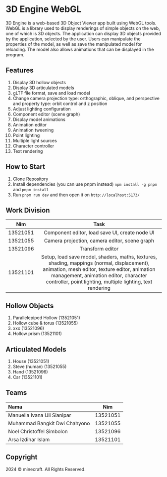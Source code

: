 # 3D Engine WebGL

3D Engine is a web-based 3D Object Viewer app built using WebGL tools. WebGL is a library used to display renderings of simple objects on the web, one of which is 3D objects. The application can display 3D objects provided by the application, selected by the user. Users can manipulate the properties of the model, as well as save the manipulated model for reloading. The model also allows animations that can be displayed in the program.

## Features

1. Display 3D hollow objects
2. Display 3D articulated models
3. gLTF file format, save and load model
4. Change camera projection type: orthographic, oblique, and perspective and property type: orbit control and z position
5. Adjust lighting configuration
6. Component editor (scene graph)
7. Display model animations
9. Animation editor
10. Animation tweening
11. Point lighting
12. Multiple light sources
13. Character controller
14. Text rendering

## How to Start

1. Clone Repository
2. Install dependencies (you can use pnpm instead) ```npm install -g pnpm``` and ```pnpm install```
3. Run ```pnpm run dev``` and then open it on ```http://localhost:5173/```

## Work Division
| Nim      | Task                        |
| :------: | :-------------------------: |
| 13521051 | Component editor, load save UI, create node UI |
| 13521055 | Camera projection, camera editor, scene graph
| 13521096 | Transform editor            |
| 13521101 | Setup, load save model, shaders, maths, textures, shading, mappings (normal, displacement), animation, mesh editor, texture editor, animation management, animation editor, character controller, point lighting, multiple lighting, text rendering |

## Hollow Objects

1. Parallelepiped Hollow (13521051)
2. Hollow cube & torus (13521055)
3. xxx (13521096)
4. Hollow prism (13521101)

## Articulated Models

1. House (13521051)
2. Steve (human) (13521055)
3. Hand (13521096)
4. Car (13521101)

## Teams

| Nama                           | Nim      |
| :----------------------------- | :------: |
| Manuella Ivana Uli Sianipar    | 13521051 |
| Muhammad Bangkit Dwi Chahyono  | 13521055 |
| Noel Christoffel Simbolon      | 13521096 |
| Arsa Izdihar Islam             | 13521101 |

## Copyright
2024 © minecraft. All Rights Reserved.
